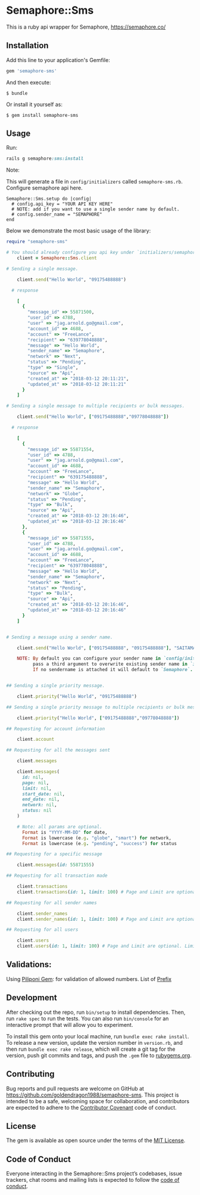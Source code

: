 # Semaphore::Sms

This is a ruby api wrapper for Semaphore, https://semaphore.co/

## Installation

Add this line to your application's Gemfile:

```ruby
gem 'semaphore-sms'
```

And then execute:

    $ bundle

Or install it yourself as:

    $ gem install semaphore-sms

## Usage

Run:
```ruby
rails g semaphore:sms:install
```

Note:

  This will generate a file in `config/initializers` called `semaphore-sms.rb`. Configure semaphore api here.

```
Semaphore::Sms.setup do |config|
  # config.api_key = "YOUR API KEY HERE"
  # NOTE: add if you want to use a single sender name by default.
  # config.sender_name = "SEMAPHORE"
end
```
Below we demonstrate the most basic usage of the library:

```ruby
require "semaphore-sms"

# You should already configure you api key under `initializers/semaphore-sms.rb`
    client = Semaphore::Sms.client

# Sending a single message.

    client.send("Hello World", "09175488888")

  # response

    [
      {
        "message_id" => 55871500,
        "user_id" => 4788,
        "user" => "jag.arnold.go@gmail.com",
        "account_id" => 4688,
        "account" => "FreeLance",
        "recipient" => "639778048888",
        "message" => "Hello World",
        "sender_name" => "Semaphore",
        "network" => "Next",
        "status" => "Pending",
        "type" => "Single",
        "source" => "Api",
        "created_at" => "2018-03-12 20:11:21",
        "updated_at" => "2018-03-12 20:11:21"
      }
    ]

# Sending a single message to multiple recipients or bulk messages.

    client.send("Hello World", ["09175488888","09778048888"])

  # response

    [
      {
        "message_id" => 55871554,
        "user_id" => 4788,
        "user" => "jag.arnold.go@gmail.com",
        "account_id" => 4688,
        "account" => "FreeLance",
        "recipient" => "639175488888",
        "message" => "Hello World",
        "sender_name" => "Semaphore",
        "network" => "Globe",
        "status" => "Pending",
        "type" => "Bulk",
        "source" => "Api",
        "created_at" => "2018-03-12 20:16:46",
        "updated_at" => "2018-03-12 20:16:46"
      },
      {
        "message_id" => 55871555,
        "user_id" => 4788,
        "user" => "jag.arnold.go@gmail.com",
        "account_id" => 4688,
        "account" => "FreeLance",
        "recipient" => "639778048888",
        "message" => "Hello World",
        "sender_name" => "Semaphore",
        "network" => "Next",
        "status" => "Pending",
        "type" => "Bulk",
        "source" => "Api",
        "created_at" => "2018-03-12 20:16:46",
        "updated_at" => "2018-03-12 20:16:46"
      }
    ]


# Sending a message using a sender name.

    client.send("Hello World", ["09175488888", "09175488888"], "SAITAMA")

    NOTE: By default you can configure your sender name in `config/initializers/semaphore-sms` or
          pass a third argument to overwrite existing sender name in `initializers/semaphore-sms.rb`.
          If no sendername is attached it will default to `Semaphore`.


## Sending a single priority message.

    client.priority("Hello World", "09175488888")

## Sending a single priority message to multiple recipients or bulk messages.

    client.priority("Hello World", ["09175488888","09778048888"])

## Requesting for account information

    client.account

## Requesting for all the messages sent

    client.messages

    client.messages(
      id: nil,
      page: nil,
      limit: nil,
      start_date: nil,
      end_date: nil,
      network: nil,
      status: nil
    )

    # Note: all params are optional.
      Format is "YYYY-MM-DD" for date,
      Format is lowercase (e.g. "globe", "smart") for network,
      Format is lowercase (e.g. "pending", "success") for status

## Requesting for a specific message

    client.messages(id: 55871555)

## Requesting for all transaction made

    client.transactions
    client.transactions(id: 1, limit: 100) # Page and Limit are optional. Limit default to 100 and page 1.

## Requesting for all sender names

    client.sender_names
    client.sender_names(id: 1, limit: 100) # Page and Limit are optional. Limit default to 100 and page 1.

## Requesting for all users

    client.users
    client.users(id: 1, limit: 100) # Page and Limit are optional. Limit default to 100 and page 1.
```

## Validations:
Using [Piliponi Gem](https://github.com/adimasuhid/piliponi): for validation of allowed numbers.
List of [Prefix](https://github.com/adimasuhid/piliponi/blob/master/lib/piliponi/config/telco.yml)

## Development

After checking out the repo, run `bin/setup` to install dependencies. Then, run `rake spec` to run the tests. You can also run `bin/console` for an interactive prompt that will allow you to experiment.

To install this gem onto your local machine, run `bundle exec rake install`. To release a new version, update the version number in `version.rb`, and then run `bundle exec rake release`, which will create a git tag for the version, push git commits and tags, and push the `.gem` file to [rubygems.org](https://rubygems.org).

## Contributing

Bug reports and pull requests are welcome on GitHub at https://github.com/goldendragon1988/semaphore-sms. This project is intended to be a safe, welcoming space for collaboration, and contributors are expected to adhere to the [Contributor Covenant](http://contributor-covenant.org) code of conduct.

## License

The gem is available as open source under the terms of the [MIT License](https://opensource.org/licenses/MIT).

## Code of Conduct

Everyone interacting in the Semaphore::Sms project’s codebases, issue trackers, chat rooms and mailing lists is expected to follow the [code of conduct](https://github.com/[USERNAME]/semaphore-sms/blob/master/CODE_OF_CONDUCT.md).
